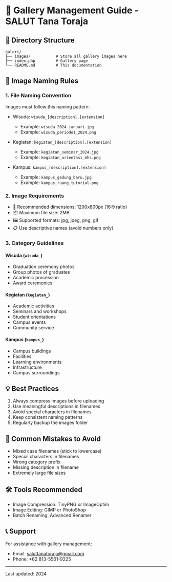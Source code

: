# 📸 Gallery Management Guide - SALUT Tana Toraja

## 📁 Directory Structure
```
galeri/
├── images/           # Store all gallery images here
├── index.php         # Gallery page
└── README.md         # This documentation
```

## 🎯 Image Naming Rules

### 1. File Naming Convention
Images must follow this naming pattern:
- Wisuda: `wisuda_[description].[extension]`
  - Example: `wisuda_2024_januari.jpg`
  - Example: `wisuda_periode1_2024.png`

- Kegiatan: `kegiatan_[description].[extension]`
  - Example: `kegiatan_seminar_2024.jpg`
  - Example: `kegiatan_orientasi_mhs.png`

- Kampus: `kampus_[description].[extension]`
  - Example: `kampus_gedung_baru.jpg`
  - Example: `kampus_ruang_tutorial.png`

### 2. Image Requirements
- 📏 Recommended dimensions: 1200x800px (16:9 ratio)
- 📦 Maximum file size: 2MB
- 🖼️ Supported formats: jpg, jpeg, png, gif
- 📋 Use descriptive names (avoid numbers only)

### 3. Category Guidelines

#### Wisuda (`wisuda_`)
- Graduation ceremony photos
- Group photos of graduates
- Academic procession
- Award ceremonies

#### Kegiatan (`kegiatan_`)
- Academic activities
- Seminars and workshops
- Student orientations
- Campus events
- Community service

#### Kampus (`kampus_`)
- Campus buildings
- Facilities
- Learning environments
- Infrastructure
- Campus surroundings

## 💡 Best Practices
1. Always compress images before uploading
2. Use meaningful descriptions in filenames
3. Avoid special characters in filenames
4. Keep consistent naming patterns
5. Regularly backup the images folder

## 🚫 Common Mistakes to Avoid
- Mixed case filenames (stick to lowercase)
- Special characters in filenames
- Wrong category prefix
- Missing description in filename
- Extremely large file sizes

## 🛠️ Tools Recommended
- Image Compression: TinyPNG or ImageOptim
- Image Editing: GIMP or PhotoShop
- Batch Renaming: Advanced Renamer

## 📞 Support
For assistance with gallery management:
- Email: [saluttanatoraja@gmail.com](mailto:saluttanatoraja@gmail.com)
- Phone: +62 813-5561-9225

---
Last updated: 2024
